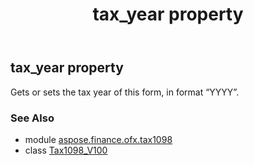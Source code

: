 ﻿---
title: tax_year property
second_title: Aspose.Finance for Python via .NET API References
description: 
type: docs
weight: 150
url: /python-net/aspose.finance.ofx.tax1098/tax1098_v100/tax_year/
is_root: false
---

## tax_year property


Gets or sets the tax year of this form, in format “YYYY”.

### See Also
* module [aspose.finance.ofx.tax1098](../../)
* class [Tax1098_V100](/finance/python-net/aspose.finance.ofx.tax1098/tax1098_v100)
